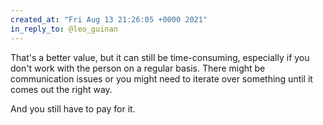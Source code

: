 ```yaml
---
created_at: "Fri Aug 13 21:26:05 +0000 2021"
in_reply_to: @leo_guinan
---
```


That's a better value, but it can still be time-consuming, especially if you don't work with the person on a regular basis. There might be communication issues or you might need to iterate over something until it comes out the right way.

And you still have to pay for it.